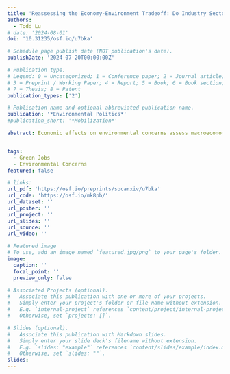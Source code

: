 ```yaml
---
title: 'Reassessing the Economy-Environment Tradeoff: Do Industry Sectors, Green Jobs Opportunities, and Regulatory Threats Affect Environmental Concerns?'
authors:
  - Todd Lu
# date: '2024-08-01'
doi: '10.31235/osf.io/u7bka'

# Schedule page publish date (NOT publication's date).
publishDate: '2024-07-20T00:00:00Z'

# Publication type.
# Legend: 0 = Uncategorized; 1 = Conference paper; 2 = Journal article;
# 3 = Preprint / Working Paper; 4 = Report; 5 = Book; 6 = Book section;
# 7 = Thesis; 8 = Patent
publication_types: ['2']

# Publication name and optional abbreviated publication name.
publication: '*Environmental Politics*'
#publication_short: '*Mobilization*'

abstract: Economic effects on environmental concerns assess macroeconomic pressures or microeconomic status differences but overlook environmental and labor scholarly attention to industry contexts. I test whether employed industry, green jobs opportunities, and regulatory threats influence five environmental concern indexes using cross-sectional U.S. General Social Surveys from 2000, 2010, and 2021 and federal administrative data. Findings indicate individuals employed in resource extraction, construction, and manufacturing express less environmental concerns than service sector individuals but vary across dimensions. Resource extraction individuals express less concern for environmental protections and pollution harms. Manufacturing, construction, and utilities individuals are less willing to sacrifice for the environment. Green jobs sub-industry employment is positively associated with more willingness to sacrifice and empowerment to act for the environment. Surprisingly, employment in Environmental Protection Agency regulated sub-industries is positively associated with more willingness to sacrifice for the environment. Findings underscore future research on how industry-based economic contexts shape environmental concerns.


tags:
  - Green Jobs
  - Environmental Concerns
featured: false

# links:
url_pdf: 'https://osf.io/preprints/socarxiv/u7bka'
url_code: 'https://osf.io/mk8pb/'
url_dataset: ''
url_poster: ''
url_project: ''
url_slides: ''
url_source: ''
url_video: ''

# Featured image
# To use, add an image named `featured.jpg/png` to your page's folder.
image:
  caption: ''
  focal_point: ''
  preview_only: false

# Associated Projects (optional).
#   Associate this publication with one or more of your projects.
#   Simply enter your project's folder or file name without extension.
#   E.g. `internal-project` references `content/project/internal-project/index.md`.
#   Otherwise, set `projects: []`.

# Slides (optional).
#   Associate this publication with Markdown slides.
#   Simply enter your slide deck's filename without extension.
#   E.g. `slides: "example"` references `content/slides/example/index.md`.
#   Otherwise, set `slides: ""`.
slides:
---
```

